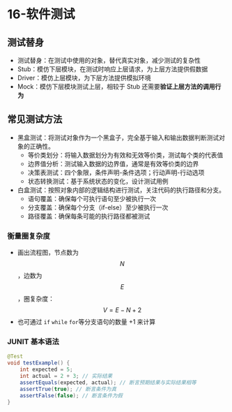 # 16-软件测试

## 测试替身

* 测试替身：在测试中使用的对象，替代真实对象，减少测试的复杂性
* Stub：模仿下层模块，在测试时响应上层请求，为上层方法提供假数据
* Driver：模仿上层模块，为下层方法提供模拟环境
* Mock：模仿下层模块测试上层，相较于 Stub 还需要**验证上层方法的调用行为**

## 常见测试方法

* 黑盒测试：将测试对象作为一个黑盒子，完全基于输入和输出数据判断测试对象的正确性。
  * 等价类划分：将输入数据划分为有效和无效等价类，测试每个类的代表值
  * 边界值分析：测试输入数据的边界值，通常是有效等价类的边界
  * 决策表测试：四个象限，条件声明-条件选项；行动声明-行动选项
  * 状态转换测试：基于系统状态的变化，设计测试用例
* 白盒测试：按照对象内部的逻辑结构进行测试，关注代码的执行路径和分支。
  * 语句覆盖：确保每个可执行语句至少被执行一次
  * 分支覆盖：确保每个分支（if-else）至少被执行一次
  * 路径覆盖：确保每条可能的执行路径都被测试

### 衡量圈复杂度

* 画出流程图，节点数为 $$N$$，边数为 $$E$$，圈复杂度： $$V = E - N + 2$$
* 也可通过 `if` `while` `for`等分支语句的数量 +1 来计算

### JUNIT 基本语法

```java
@Test
void testExample() {
    int expected = 5;
    int actual = 2 + 3; // 实际结果
    assertEquals(expected, actual); // 断言预期结果与实际结果相等
    assertTrue(true); // 断言条件为真
    assertFalse(false); // 断言条件为假
}
```
